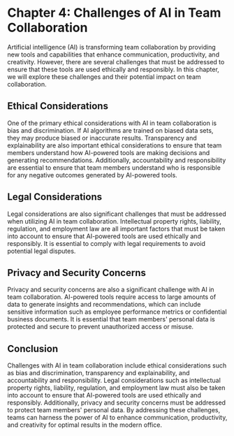 Chapter 4: Challenges of AI in Team Collaboration
=================================================

Artificial intelligence (AI) is transforming team collaboration by providing new tools and capabilities that enhance communication, productivity, and creativity. However, there are several challenges that must be addressed to ensure that these tools are used ethically and responsibly. In this chapter, we will explore these challenges and their potential impact on team collaboration.

Ethical Considerations
----------------------

One of the primary ethical considerations with AI in team collaboration is bias and discrimination. If AI algorithms are trained on biased data sets, they may produce biased or inaccurate results. Transparency and explainability are also important ethical considerations to ensure that team members understand how AI-powered tools are making decisions and generating recommendations. Additionally, accountability and responsibility are essential to ensure that team members understand who is responsible for any negative outcomes generated by AI-powered tools.

Legal Considerations
--------------------

Legal considerations are also significant challenges that must be addressed when utilizing AI in team collaboration. Intellectual property rights, liability, regulation, and employment law are all important factors that must be taken into account to ensure that AI-powered tools are used ethically and responsibly. It is essential to comply with legal requirements to avoid potential legal disputes.

Privacy and Security Concerns
-----------------------------

Privacy and security concerns are also a significant challenge with AI in team collaboration. AI-powered tools require access to large amounts of data to generate insights and recommendations, which can include sensitive information such as employee performance metrics or confidential business documents. It is essential that team members' personal data is protected and secure to prevent unauthorized access or misuse.

Conclusion
----------

Challenges with AI in team collaboration include ethical considerations such as bias and discrimination, transparency and explainability, and accountability and responsibility. Legal considerations such as intellectual property rights, liability, regulation, and employment law must also be taken into account to ensure that AI-powered tools are used ethically and responsibly. Additionally, privacy and security concerns must be addressed to protect team members' personal data. By addressing these challenges, teams can harness the power of AI to enhance communication, productivity, and creativity for optimal results in the modern office.
